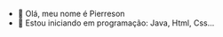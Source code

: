 - 👋 Olá, meu nome é Pierreson
- 🌱 Estou iniciando em programação: Java, Html, Css...


<!---
Kosl12/Kosl12 is a ✨ special ✨ repository because its `README.md` (this file) appears on your GitHub profile.
You can click the Preview link to take a look at your changes.
--->
